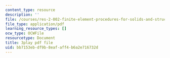 ```yaml
---
content_type: resource
description: ''
file: /courses/res-2-002-finite-element-procedures-for-solids-and-structures-spring-2010/bb7153ebdf9b8eafaff4b6a2e716732d_d27jyqzoKQ.pdf
file_type: application/pdf
learning_resource_types: []
ocw_type: OCWFile
resourcetype: Document
title: 3play pdf file
uid: bb7153eb-df9b-8eaf-aff4-b6a2e716732d
---
```

